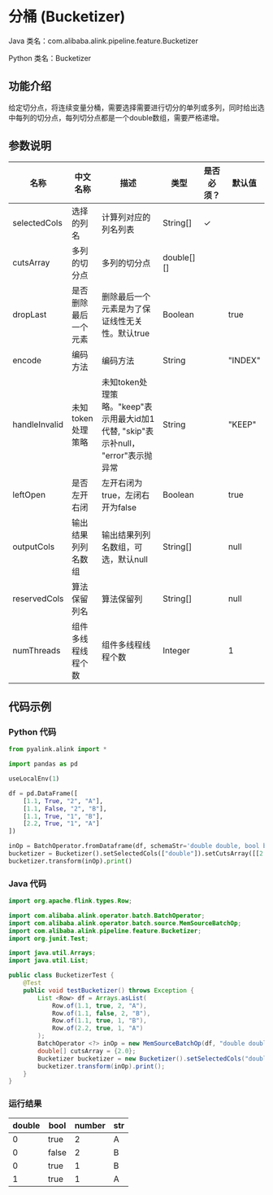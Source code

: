 # 分桶 (Bucketizer)
Java 类名：com.alibaba.alink.pipeline.feature.Bucketizer

Python 类名：Bucketizer


## 功能介绍
给定切分点，将连续变量分桶，需要选择需要进行切分的单列或多列，同时给出选中每列的切分点，每列切分点都是一个double数组，需要严格递增。


## 参数说明

| 名称 | 中文名称 | 描述 | 类型 | 是否必须？ | 默认值 |
| --- | --- | --- | --- | --- | --- |
| selectedCols | 选择的列名 | 计算列对应的列名列表 | String[] | ✓ |  |
| cutsArray | 多列的切分点 | 多列的切分点 | double[][] |  |  |
| dropLast | 是否删除最后一个元素 | 删除最后一个元素是为了保证线性无关性。默认true | Boolean |  | true |
| encode | 编码方法 | 编码方法 | String |  | "INDEX" |
| handleInvalid | 未知token处理策略 | 未知token处理策略。"keep"表示用最大id加1代替, "skip"表示补null， "error"表示抛异常 | String |  | "KEEP" |
| leftOpen | 是否左开右闭 | 左开右闭为true，左闭右开为false | Boolean |  | true |
| outputCols | 输出结果列列名数组 | 输出结果列列名数组，可选，默认null | String[] |  | null |
| reservedCols | 算法保留列名 | 算法保留列 | String[] |  | null |
| numThreads | 组件多线程线程个数 | 组件多线程线程个数 | Integer |  | 1 |


## 代码示例
### Python 代码
```python
from pyalink.alink import *

import pandas as pd

useLocalEnv(1)

df = pd.DataFrame([
    [1.1, True, "2", "A"],
    [1.1, False, "2", "B"],
    [1.1, True, "1", "B"],
    [2.2, True, "1", "A"]
])

inOp = BatchOperator.fromDataframe(df, schemaStr='double double, bool boolean, number int, str string')
bucketizer = Bucketizer().setSelectedCols(["double"]).setCutsArray([[2.0]])
bucketizer.transform(inOp).print()
```
### Java 代码
```java
import org.apache.flink.types.Row;

import com.alibaba.alink.operator.batch.BatchOperator;
import com.alibaba.alink.operator.batch.source.MemSourceBatchOp;
import com.alibaba.alink.pipeline.feature.Bucketizer;
import org.junit.Test;

import java.util.Arrays;
import java.util.List;

public class BucketizerTest {
	@Test
	public void testBucketizer() throws Exception {
		List <Row> df = Arrays.asList(
			Row.of(1.1, true, 2, "A"),
			Row.of(1.1, false, 2, "B"),
			Row.of(1.1, true, 1, "B"),
			Row.of(2.2, true, 1, "A")
		);
		BatchOperator <?> inOp = new MemSourceBatchOp(df, "double double, bool boolean, number int, str string");
		double[] cutsArray = {2.0};
		Bucketizer bucketizer = new Bucketizer().setSelectedCols("double").setCutsArray(cutsArray);
		bucketizer.transform(inOp).print();
	}
}
```
### 运行结果

double|bool|number|str
------|----|------|---
0|true|2|A
0|false|2|B
0|true|1|B
1|true|1|A
